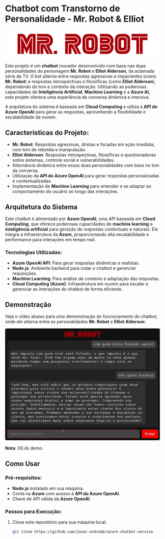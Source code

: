 # Chatbot com Transtorno de Personalidade - Mr. Robot & Elliot 

![Mr. Robot Logo](frontend/src/assets/Mr-robot.png)

Este projeto é um **chatbot** inovador desenvolvido com base nas duas personalidades do personagem **Mr. Robot** e **Elliot Alderson**, da aclamada série de TV. O bot alterna entre respostas agressivas e impacientes (como **Mr. Robot**) e respostas introspectivas e filosóficas (como **Elliot Alderson**), dependendo do tom e contexto da interação. Utilizando as poderosas capacidades de **Inteligência Artificial**, **Machine Learning** e a **Azure AI**, este projeto oferece uma experiência de conversa dinâmica e imersiva.

A arquitetura do sistema é baseada em **Cloud Computing** e utiliza a **API do Azure OpenAI** para gerar as respostas, aproveitando a flexibilidade e escalabilidade da nuvem.

## Características do Projeto:
- **Mr. Robot**: Respostas agressivas, diretas e focadas em ação imediata, com tom de rebeldia e manipulação.
- **Elliot Alderson**: Respostas introspectivas, filosóficas e questionadoras sobre sistemas, controle social e vulnerabilidades.
- Alternância dinâmica entre essas duas personalidades com base no tom da conversa.
- Utilização da **API do Azure OpenAI** para gerar respostas personalizadas e contextualizadas.
- Implementação de **Machine Learning** para entender e se adaptar ao comportamento do usuário ao longo das interações.

## Arquitetura do Sistema
Este chatbot é alimentado por **Azure OpenAI**, uma API baseada em **Cloud Computing**, que oferece poderosas capacidades de **machine learning** e **inteligência artificial** para geração de respostas contextuais e naturais. Ele integra a infraestrutura da **Azure**, proporcionando alta escalabilidade e performance para interações em tempo real.

### Tecnologias Utilizadas:
- **Azure OpenAI API**: Para gerar respostas dinâmicas e realistas.
- **Node.js**: Ambiente backend para rodar o chatbot e gerenciar requisições.
- **Machine Learning**: Para análise de contexto e adaptação das respostas.
- **Cloud Computing (Azure)**: Infraestrutura em nuvem para escalar e gerenciar as interações do chatbot de forma eficiente.

## Demonstração

Veja o vídeo abaixo para uma demonstração do funcionamento do chatbot, onde ele alterna entre as personalidades **Mr. Robot** e **Elliot Alderson**:

[![Demonstrativo do Chatbot - Mr. Robot & Elliot Alderson](frontend/src/assets/img-demo.png)](https://youtu.be/Qj2lkqfoFfQ)

**Nota**: 00.4s demo.

## Como Usar

### Pré-requisitos:
- **Node.js** instalado em sua máquina.
- Conta na **Azure** com acesso à **API do Azure OpenAI**.
- Chave de API válida da **Azure OpenAI**.

### Passos para Execução:
1. Clone este repositório para sua máquina local:
   ```bash
   git clone https://github.com/jonas-andrade/azure-chatbot-service
